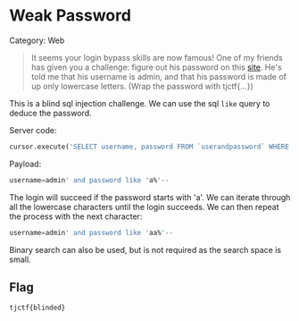 # Weak Password

Category: Web

> It seems your login bypass skills are now famous! One of my friends has given you a challenge: figure out his password on this [site](http://weak_password.tjctf.org/). He's told me that his username is admin, and that his password is made of up only lowercase letters. (Wrap the password with tjctf{...})

This is a blind sql injection challenge. We can use the sql `like` query to deduce the password.

Server code:

```python
cursor.execute('SELECT username, password FROM `userandpassword` WHERE username=\'%s\' AND password=\'%s\'' % (username, password))
```

Payload:

```sql
username=admin' and password like 'a%'--
```

The login will succeed if the password starts with 'a'. We can iterate through all the lowercase characters until the login succeeds. We can then repeat the process with the next character:  

```sql
username=admin' and password like 'aa%'--
```

Binary search can also be used, but is not required as the search space is small.
## Flag

`tjctf{blinded}`

